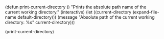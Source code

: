 (defun print-current-directory ()
  "Prints the absolute path name of the current working directory."
  (interactive)
  (let ((current-directory (expand-file-name default-directory)))
    (message "Absolute path of the current working directory: %s" current-directory)))

(print-current-directory)


